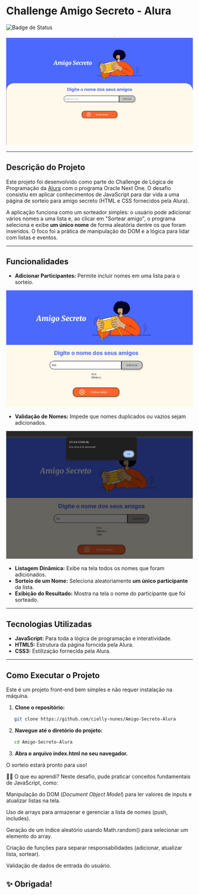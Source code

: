 #  Challenge Amigo Secreto - Alura 

![Badge de Status](https://img.shields.io/badge/status-concluído-brightgreen)

<p align="center">
  <img src="https://github.com/cielly-nunes/Amigo-Secreto-Alura/blob/main/assets/printchallenge.png?raw=true" alt="Demonstração do projeto Amigo Secreto" width="700"/>
</p>

---

##  Descrição do Projeto

Este projeto foi desenvolvido como parte do Challenge de Lógica de Programação da [Alura](https://www.alura.com.br/) com o programa Oracle Next One. O desafio consistiu em aplicar conhecimentos de JavaScript para dar vida a uma página de sorteio para amigo secreto (HTML e CSS fornecidos pela Alura).

A aplicação funciona como um sorteador simples: o usuário pode adicionar vários nomes a uma lista e, ao clicar em "Sortear amigo", o programa seleciona e exibe **um único nome** de forma aleatória dentre os que foram inseridos. O foco foi a prática de manipulação do DOM e a lógica para lidar com listas e eventos.

---

##  Funcionalidades

- **Adicionar Participantes:** Permite incluir nomes em uma lista para o sorteio.
<img src="https://github.com/cielly-nunes/Amigo-Secreto-Alura/blob/main/assets/adicionarpessoas.png" alt="Adiconar Pessoas" width="700"/>

- **Validação de Nomes:** Impede que nomes duplicados ou vazios sejam adicionados.
<img src="https://github.com/cielly-nunes/Amigo-Secreto-Alura/blob/main/assets/nomeduplicado.png" alt="Adiconar Pessoas" width="700"/>

- **Listagem Dinâmica:** Exibe na tela todos os nomes que foram adicionados.
- **Sorteio de um Nome:** Seleciona aleatoriamente **um único participante** da lista.
- **Exibição do Resultado:** Mostra na tela o nome do participante que foi sorteado.

---

##  Tecnologias Utilizadas

- **JavaScript:** Para toda a lógica de programação e interatividade.
- **HTML5:** Estrutura da página forncida pela Alura.
- **CSS3:** Estilização fornecida pela Alura.

---

##  Como Executar o Projeto

Este é um projeto front-end bem simples e não requer instalação na máquina.

1. **Clone o repositório:**
```bash
   git clone https://github.com/cielly-nunes/Amigo-Secreto-Alura
```

2. **Navegue até o diretório do projeto:**
  ```bash
     cd Amigo-Secreto-Alura
  ```

3. **Abra o arquivo index.html no seu navegador.**

O sorteio estará pronto para uso!

👨‍💻 O que eu aprendi?
Neste desafio, pude praticar conceitos fundamentais de JavaScript, como:

Manipulação do DOM (*Document Object Model*) para ler valores de inputs e atualizar listas na tela.

Uso de arrays para armazenar e gerenciar a lista de nomes (push, includes).

Geração de um índice aleatório usando Math.random() para selecionar um elemento do array.

Criação de funções para separar responsabilidades (adicionar, atualizar lista, sortear).

Validação de dados de entrada do usuário.

## ✨ Obrigada!
